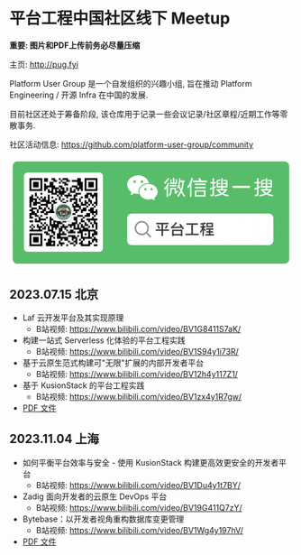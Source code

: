 # 平台工程中国社区线下 Meetup

**重要: 图片和PDF上传前务必尽量压缩**

主页: http://pug.fyi

Platform User Group 是一个自发组织的兴趣小组, 旨在推动 Platform Engineering / 开源 Infra 在中国的发展.

目前社区还处于筹备阶段, 该仓库用于记录一些会议记录/社区章程/近期工作等零散事务.

社区活动信息: https://github.com/platform-user-group/community

![](wechat.png)

## 2023.07.15 北京

- Laf 云开发平台及其实现原理
  - B站视频: https://www.bilibili.com/video/BV1G8411S7aK/
- 构建一站式 Serverless 化体验的平台工程实践
  - B站视频: https://www.bilibili.com/video/BV1S94y1i73R/
- 基于云原生范式构建可"无限"扩展的内部开发者平台
  - B站视频: https://www.bilibili.com/video/BV12h4y117Z1/
- 基于 KusionStack 的平台工程实践
  - B站视频: https://www.bilibili.com/video/BV1zx4y1R7gw/
- [PDF 文件](beijing-20230715)

## 2023.11.04 上海

- 如何平衡平台效率与安全 - 使用 KusionStack 构建更高效更安全的开发者平台
  - B站视频: https://www.bilibili.com/video/BV1Du4y1t7BY/
- Zadig 面向开发者的云原生 DevOps 平台
  - B站视频: https://www.bilibili.com/video/BV19G411Q7zY/
- Bytebase：以开发者视角重构数据库变更管理
  - B站视频: https://www.bilibili.com/video/BV1Wg4y197hV/
- [PDF 文件](shanghai-20231104)